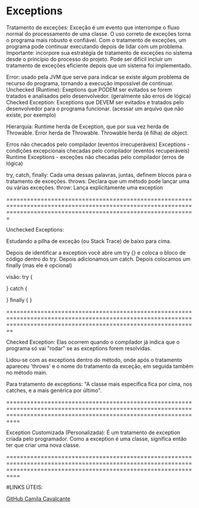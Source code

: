 # Exceptions

Tratamento de exceções:
Exceção é um evento que interrompe o fluxo normal do processamento de uma classe.
O uso correto de exceções torna o programa mais robusto e confiável.
Com o tratamento de exceções, um programa pode continuar executando depois de lidar com um problema.
Importante: incorpore sua estratégia de tratamento de exceções no sistema desde o princípio do processo do projeto.
Pode ser difícil incluir um tratamento de exceções eficiente depois que um sistema foi implementado.

Error: usado pela JVM que serve para indicar se existe algum problema de recurso do programa, tornando a execução impossível de continuar.
Unchecked (Runtime): Exeptions que PODEM ser evitados se forem tratados e analisados pelo desenvolvedor. (geralmente são erros de lógica)
Checked Exception: Exceptions que DEVEM ser evitados e tratados pelo desenvolvedor para o programa funcionar. (acessar um arquivo que não existe, por exemplo)

Hierarquia:
Runtime herda de Exception, que por sua vez herda de Throwable.
Error herda de Throwable.
Throwable herda (é filha) de object.

Erros não checados pelo compilador (eventos irrecuperáveis)
Exceptions - condições excepcionais checadas pelo compilador (eventos recuperáveis)
Runtime Exceptions - exceções não checadas pelo compilador (erros de lógica)


try, catch, finally: Cada uma dessas palavras, juntas, definem blocos para o tratamento de exceções.
throws: Declara que um método pode lançar uma ou várias exceções.
throw: Lança explicitamente uma exception

===================================================================================================================================================================

Unchecked Exceptions:

Estudando a pilha de exceção (ou Stack Trace)
de baixo para cima.

Depois de identificar a exception você abre um try {} e coloca o bloco de código dentro do try.
Depois adicionamos um catch.
Depois colocamos um finally (mas ele é opcional)

visão:
try {

} catch {
	
 } finally {
}


====================================================================================================================================================================

Checked Exception:
Elas ocorrem quando o compilador já indica que o programa só vai "rodar" se as exceptions forem resolvidas.

Lidou-se com as exceptions dentro do método, onde após o tratamento apareceu 'throws' e o nome do tratamento da exceção, em seguida também no método main.

Para tratamento de exceptions: "A classe mais específica fica por cima, nos catches, e a mais genérica por último".

======================================================================================================================================================================

Exception Customizada (Personalizada):
É um tratamento de exception criada pelo programador. Como a exception é uma classe, significa então ter que criar uma nova classe.

======================================================================================================================================================================

#LINKS ÚTEIS:

[GitHub Camila Cavalcante](https://github.com/cami-la/exceptions-java)
